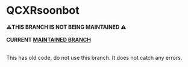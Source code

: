# QCXRsoonbot

**⚠️THIS BRANCH IS NOT BEING MAINTAINED ⚠️** <br>  
**CURRENT [MAINTAINED BRANCH](https://github.com/Cartrigger/QCXRSoonBot)** <br> <br> 

This has old code, do not use this branch.
It does not catch any errors.
